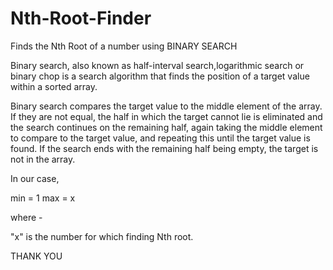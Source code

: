 # Nth-Root-Finder
Finds the Nth Root of a number using BINARY SEARCH

Binary search, also known as half-interval search,logarithmic search or binary chop is a search algorithm that finds the position of a target value within a sorted array.

Binary search compares the target value to the middle element of the array. If they are not equal, the half in which the target cannot lie is eliminated and the search continues on the remaining half, again taking the middle element to compare to the target value, and repeating this until the target value is found. If the search ends with the remaining half being empty, the target is not in the array.


In our case, 

min = 1
max = x

where -

  "x" is the number for which finding Nth root.
  
  THANK YOU

